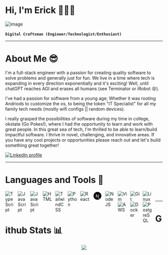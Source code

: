 # Hi, I'm Erick 👨🏾‍💻

![image](https://user-images.githubusercontent.com/60236247/183222668-bdbd4a4b-a9de-4b58-9220-069d9b284f13.png)

**`Digital Craftsman (Engineer/Technologist/Enthusiast)`**

---
# About Me 😎
I'm a full-stack engineer with a passion for creating quality software to solve problems and generally just for fun. We live in a time where tech is expanding in every direction exponentially and it's exciting! Well, until chatGPT reaches AGI and erases all humans (see Terminator or iRobot 😵). 

I've had a passion for software from a young age; Whether it was rooting Andriods to customize the os, to being the token "IT Specialist" for all my family tech needs (mostly wifi configs || random devices). 

I really grasped the possibilities of software during my time in college, okstate (Go Pokes!), where I had the opportunity to learn and work with great people. In this great sea of tech, I'm thrilled to be able to learn/build impactful software. I thrive in novel, challenging, and innovative areas. If you have any cool projects or opportunities please reach out and let's build something great together!


<p>
  <a href="https://www.linkedin.com/in/erick-ruigu-ba4b50128">
    <img alt="LinkedIn profile" title="Subscribe to my LinkedIn channel"
      src="https://img.shields.io/badge/LinkedIn-0077B5?style=for-the-badge&logo=linkedin&logoColor=white"/></a>
</p>

---
# Languages and Tools 🧰
<div title="TypeScript">
<img align="left" alt="TypeScript" width="30px" style="padding-right:10px;" src="https://cdn.jsdelivr.net/gh/devicons/devicon/icons/typescript/typescript-plain.svg"
/>
</div>
<div title="JavaScript">
<img align="left" alt="JavaScript" width="30px" style="padding-right:10px;" src="https://cdn.jsdelivr.net/gh/devicons/devicon/icons/javascript/javascript-plain.svg" 
/>
</div>
<div title="JavaScript">
<img align="left" alt="JavaScript" width="30px" style="padding-right:10px;" src="https://cdn.jsdelivr.net/gh/devicons/devicon@latest/icons/go/go-original-wordmark.svg" 
/>
</div>
<div title="HTML">
<img align="left" alt="HTML" width="30px" style="padding-right:10px;" 
  src="https://cdn.jsdelivr.net/gh/devicons/devicon/icons/html5/html5-plain.svg" 
/>
</div>
<div title="TailwindCSS">
<img align="left" alt="TailwindCSS" width="30px" style="padding-right:10px;" 
  src="https://cdn.jsdelivr.net/gh/devicons/devicon@latest/icons/tailwindcss/tailwindcss-original.svg" 
/>
</div>
<div title="Python">
<img align="left" alt="Python" width="30px" style="padding-right:10px;" src="https://cdn.jsdelivr.net/gh/devicons/devicon/icons/python/python-plain.svg" 
/>
</div>
<div title="React">
<img align="left" alt="React" width="30px" style="padding-right:10px;" 
  src="https://cdn.jsdelivr.net/gh/devicons/devicon/icons/react/react-original.svg" 
/>
</div>
<div title="NextJS">
<img align="left" alt="NextJS" width="30px" style="padding-right:10px;" 
  src="https://github.com/eruigu/eruigu/blob/main/nextjs-icon-svgrepo-com.svg" 
/>
</div>
<div title="NodeJS">
<img align="left" alt="NodeJS" width="30px" style="padding-right:10px;" src="https://cdn.jsdelivr.net/gh/devicons/devicon/icons/nodejs/nodejs-original.svg" 
/>
</div>
<div title="Vim">
<img align="left" alt="Vim" width="30px" style="padding-right:10px;" 
  src="https://cdn.jsdelivr.net/gh/devicons/devicon/icons/vim/vim-original.svg" 
/>
</div>
<div title="Git">
<img align="left" alt="Git" width="30px" style="padding-right:10px;" 
  src="https://cdn.jsdelivr.net/gh/devicons/devicon/icons/git/git-original.svg" 
/>
</div>
<div title="Linux">
<img align="left" alt="Linux" width="30px" style="padding-right:10px;" 
  src="https://cdn.jsdelivr.net/gh/devicons/devicon/icons/linux/linux-original.svg" 
/>
</div>
<div title="AWS">
<img align="left" alt="AWS" width="30px" style="padding-right:10px;" src="https://cdn.jsdelivr.net/gh/devicons/devicon@latest/icons/amazonwebservices/amazonwebservices-plain-wordmark.svg" 
/>
</div>
<div title="Docker">
<img align="left" alt="Docker" width="30px" style="padding-right:10px;" src="https://cdn.jsdelivr.net/gh/devicons/devicon/icons/docker/docker-original-wordmark.svg" 
/>
</div>
<div title="PostgreSQL">
<img align="left" alt="PostgreSQL" width="30px" style="padding-right:10px;" src="https://cdn.jsdelivr.net/gh/devicons/devicon/icons/postgresql/postgresql-original-wordmark.svg" 
/>
</div>

<br />

---
# Github Stats 📊
<p align="center">
    <img width="75%" src="https://github-readme-stats.vercel.app/api/top-langs/?username=eruigu&theme=ayu-mirage&show_icons=true&hide_border=false&layout=compact" />
</p>


